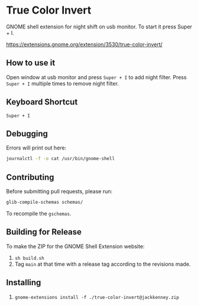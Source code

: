 # True Color Invert

GNOME shell extension for night shift on usb monitor. To start it press Super + I.

https://extensions.gnome.org/extension/3530/true-color-invert/

## How to use it
Open window at usb monitor and press `Super + I` to add night filter. Press `Super + I` multiple times to remove night filter.

## Keyboard Shortcut

`Super + I`

## Debugging

Errors will print out here:
```bash
journalctl -f -o cat /usr/bin/gnome-shell
```

## Contributing

Before submitting pull requests, please run:

```bash
glib-compile-schemas schemas/
```

To recompile the `gschemas`.

## Building for Release

To make the ZIP for the GNOME Shell Extension website: 

1. `sh build.sh`
2. Tag `main` at that time with a release tag according to the revisions made.


## Installing 
1. `gnome-extensions install -f ./true-color-invert@jackkenney.zip`

